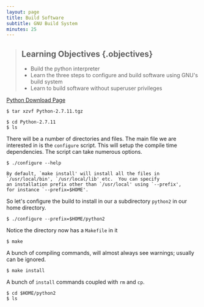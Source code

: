 ```yaml
---
layout: page
title: Build Software
subtitle: GNU Build System
minutes: 25
---
```


> ## Learning Objectives {.objectives}
>
> * Build the python interpreter
> * Learn the three steps to configure and build software using GNU's build system
> * Learn to build software without superuser privileges


[Python Download Page](https://www.python.org/downloads/release/python-2711)


~~~ {.bash}
$ tar xzvf Python-2.7.11.tgz
~~~


~~~ {.bash}
$ cd Python-2.7.11
$ ls
~~~

There will be a number of directories and files.  The main file we are 
interested in is the `configure` script.  This will setup the compile time 
dependencies.  The script can take numerous options.

~~~ {.bash}
$ ./configure --help
~~~

~~~ {.output}
By default, `make install' will install all the files in
`/usr/local/bin', `/usr/local/lib' etc.  You can specify
an installation prefix other than `/usr/local' using `--prefix',
for instance `--prefix=$HOME'.
~~~

So let's configure the build to install in our a subdirectory `python2` in our 
home directory.

~~~ {.bash}
$ ./configure --prefix=$HOME/python2
~~~

Notice the directory now has a `Makefile` in it

~~~ {.bash}
$ make
~~~

A bunch of compiling commands, will almost always see warnings; usually can be 
ignored.

~~~ {.bash}
$ make install
~~~

A bunch of `install` commands coupled with `rm` and `cp`.

~~~ {.bash}
$ cd $HOME/python2
$ ls
~~~



